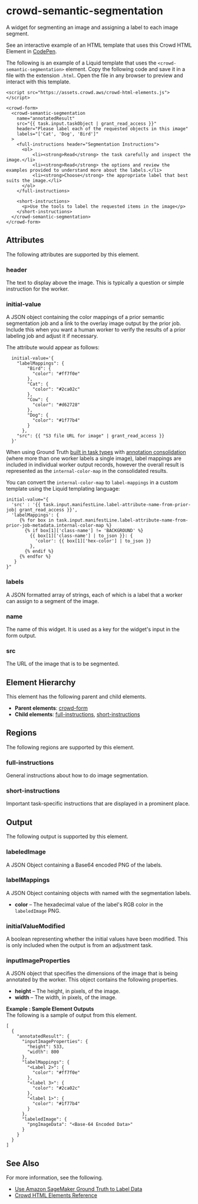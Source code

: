 # crowd\-semantic\-segmentation<a name="sms-ui-template-crowd-semantic-segmentation"></a>

A widget for segmenting an image and assigning a label to each image segment\.

See an interactive example of an HTML template that uses this Crowd HTML Element in [CodePen](https://codepen.io/sagemaker_crowd_html_elements/pen/LYxEKEb)\.

The following is an example of a Liquid template that uses the `<crowd-semantic-segmentation>` element\. Copy the following code and save it in a file with the extension `.html`\. Open the file in any browser to preview and interact with this template\. 

```
<script src="https://assets.crowd.aws/crowd-html-elements.js"></script>

<crowd-form>
  <crowd-semantic-segmentation
    name="annotatedResult"
    src="{{ task.input.taskObject | grant_read_access }}"
    header="Please label each of the requested objects in this image"
    labels="['Cat', 'Dog', 'Bird']"
  >
    <full-instructions header="Segmentation Instructions">
      <ol>
          <li><strong>Read</strong> the task carefully and inspect the image.</li>
          <li><strong>Read</strong> the options and review the examples provided to understand more about the labels.</li>
          <li><strong>Choose</strong> the appropriate label that best suits the image.</li>
      </ol>
    </full-instructions>

    <short-instructions>
      <p>Use the tools to label the requested items in the image</p>
    </short-instructions>
  </crowd-semantic-segmentation>
</crowd-form>
```

## Attributes<a name="semantic-segmentation-attributes"></a>

The following attributes are supported by this element\.

### header<a name="semantic-segmentation-attributes-header"></a>

The text to display above the image\. This is typically a question or simple instruction for the worker\.

### initial\-value<a name="semantic-segmentation-attributes-initial-value"></a>

A JSON object containing the color mappings of a prior semantic segmentation job and a link to the overlay image output by the prior job\. Include this when you want a human worker to verify the results of a prior labeling job and adjust it if necessary\.

The attribute would appear as follows:

```
  initial-value='{
    "labelMappings": {
        "Bird": {
          "color": "#ff7f0e"
        },
        "Cat": {
          "color": "#2ca02c"
        },
        "Cow": {
          "color": "#d62728"
        },
        "Dog": {
          "color": "#1f77b4"
        }
      },
    "src": {{ "S3 file URL for image" | grant_read_access }}
  }'
```

When using Ground Truth [built in task types](https://docs.aws.amazon.com/sagemaker/latest/dg/sms-task-types.html) with [annotation consolidation](https://docs.aws.amazon.com/sagemaker/latest/dg/sms-annotation-consolidation.html) \(where more than one worker labels a single image\), label mappings are included in individual worker output records, however the overall result is represented as the `internal-color-map` in the consolidated results\.

You can convert the `internal-color-map` to `label-mappings` in a custom template using the Liquid templating language:

```
initial-value="{
  'src' : '{{ task.input.manifestLine.label-attribute-name-from-prior-job| grant_read_access }}',
  'labelMappings': {
     {% for box in task.input.manifestLine.label-attribute-name-from-prior-job-metadata.internal-color-map %}
       {% if box[1]['class-name'] != 'BACKGROUND' %}
         {{ box[1]['class-name'] | to_json }}: {
           'color': {{ box[1]['hex-color'] | to_json }}
         },
       {% endif %} 
     {% endfor %}
   } 
}"
```

### labels<a name="semantic-segmentation-attributes-labels"></a>

A JSON formatted array of strings, each of which is a label that a worker can assign to a segment of the image\.

### name<a name="semantic-segmentation-attributes-name"></a>

The name of this widget\. It is used as a key for the widget's input in the form output\.

### src<a name="semantic-segmentation-attributes-src"></a>

The URL of the image that is to be segmented\.

## Element Hierarchy<a name="semantic-segmentation-element-hierarchy"></a>

This element has the following parent and child elements\.
+ **Parent elements**: [crowd\-form](sms-ui-template-crowd-form.md)
+ **Child elements**: [full\-instructions](#semantic-segmentation-regions-full-instructions), [short\-instructions](#semantic-segmentation-regions-short-instructions)

## Regions<a name="semantic-segmentation-regions"></a>

The following regions are supported by this element\.

### full\-instructions<a name="semantic-segmentation-regions-full-instructions"></a>

General instructions about how to do image segmentation\.

### short\-instructions<a name="semantic-segmentation-regions-short-instructions"></a>

Important task\-specific instructions that are displayed in a prominent place\.

## Output<a name="semantic-segmentation-output"></a>

The following output is supported by this element\.

### labeledImage<a name="semantic-segmentation-output-labeledImage"></a>

A JSON Object containing a Base64 encoded PNG of the labels\.

### labelMappings<a name="semantic-segmentation-output-labelMappings"></a>

A JSON Object containing objects with named with the segmentation labels\.
+ **color** – The hexadecimal value of the label's RGB color in the `labeledImage` PNG\.

### initialValueModified<a name="semantic-segmentation-output-initialValueModified"></a>

A boolean representing whether the initial values have been modified\. This is only included when the output is from an adjustment task\.

### inputImageProperties<a name="semantic-segmentation-output-inputImageProperties"></a>

A JSON object that specifies the dimensions of the image that is being annotated by the worker\. This object contains the following properties\.
+ **height** – The height, in pixels, of the image\.
+ **width** – The width, in pixels, of the image\.

**Example : Sample Element Outputs**  
The following is a sample of output from this element\.  

```
[
  {
    "annotatedResult": {
      "inputImageProperties": {
        "height": 533,
        "width": 800
      },
      "labelMappings": {
        "<Label 2>": {
          "color": "#ff7f0e"
        },
        "<label 3>": {
          "color": "#2ca02c"
        },
        "<label 1>": {
          "color": "#1f77b4"
        }
      },
      "labeledImage": {
        "pngImageData": "<Base-64 Encoded Data>"
      }
    }
  }
]
```

## See Also<a name="semantic-segmentation-see-also"></a>

For more information, see the following\.
+ [Use Amazon SageMaker Ground Truth to Label Data](sms.md)
+ [Crowd HTML Elements Reference](sms-ui-template-reference.md)